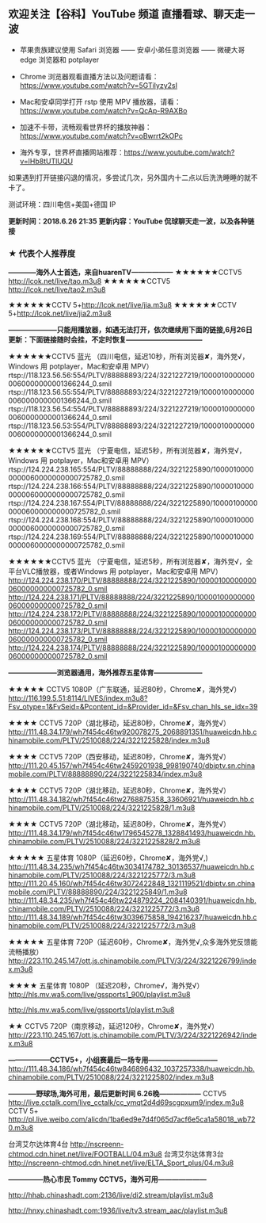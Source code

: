 ## 欢迎关注【谷科】YouTube 频道  直播看球、聊天走一波

* 苹果贵族建议使用 Safari 浏览器 —— 安卓小弟任意浏览器 —— 微硬大哥 edge 浏览器和 potplayer

* Chrome 浏览器观看直播方法以及问题请看：https://www.youtube.com/watch?v=5GTilyzy2sI

* Mac和安卓同学打开 rstp 使用 MPV 播放器，请看：https://www.youtube.com/watch?v=QcAp-R9AXBo

* 加速不卡带，流畅观看世界杯的播放神器：https://www.youtube.com/watch?v=oBwrrt2kOPc

* 海外专享，世界杯直播网站推荐：https://www.youtube.com/watch?v=lHb8tUTlUQU

如果遇到打开链接闪退的情况，多尝试几次，另外国内十二点以后洗洗睡睡的就不卡了。

测试环境：四川电信+美国+德国 IP



****更新时间：2018.6.26  21:35 更新内容：YouTube 侃球聊天走一波，以及各种链接****




### ★ 代表个人推荐度

****————海外人士首选，来自huarenTV——————****
★★★★★★CCTV5 http://lcok.net/live/tao.m3u8
★★★★★★CCTV5 http://lcok.net/live/tao2.m3u8

★★★★★★CCTV 5+http://lcok.net/live/jia.m3u8
★★★★★★CCTV 5+http://lcok.net/live/jia2.m3u8



****———————只能用播放器，如遇无法打开，依次继续用下面的链接,6月26日更新：下面链接随时会挂，不定时恢复———————————****


★★★★★★CCTV5 蓝光 （四川电信，延迟10秒，所有浏览器✘，海外党√，Windows 用 potplayer，Mac和安卓用 MPV）
rtsp://118.123.56.56:554/PLTV/88888893/224/3221227219/10000100000000060000000001366244_0.smil
rtsp://118.123.56.55:554/PLTV/88888893/224/3221227219/10000100000000060000000001366244_0.smil
rtsp://118.123.56.54:554/PLTV/88888893/224/3221227219/10000100000000060000000001366244_0.smil
rtsp://118.123.56.53:554/PLTV/88888893/224/3221227219/10000100000000060000000001366244_0.smil


★★★★★★CCTV5 蓝光 （宁夏电信，延迟5秒，所有浏览器✘，海外党√，Windows 用 potplayer，Mac和安卓用 MPV）
rtsp://124.224.238.165:554/PLTV/88888888/224/3221225890/10000100000000060000000000725782_0.smil
rtsp://124.224.238.166:554/PLTV/88888888/224/3221225890/10000100000000060000000000725782_0.smil
rtsp://124.224.238.167:554/PLTV/88888888/224/3221225890/10000100000000060000000000725782_0.smil
rtsp://124.224.238.168:554/PLTV/88888888/224/3221225890/10000100000000060000000000725782_0.smil
rtsp://124.224.238.169:554/PLTV/88888888/224/3221225890/10000100000000060000000000725782_0.smil


★★★★★★CCTV5 蓝光 （宁夏电信，延迟5秒，所有浏览器✘，海外党√，全平台VLC播放器，或者Windows 用 potplayer，Mac和安卓用 MPV）
http://124.224.238.170/PLTV/88888888/224/3221225890/10000100000000060000000000725782_0.smil
http://124.224.238.171/PLTV/88888888/224/3221225890/10000100000000060000000000725782_0.smil
http://124.224.238.172/PLTV/88888888/224/3221225890/10000100000000060000000000725782_0.smil
http://124.224.238.173/PLTV/88888888/224/3221225890/10000100000000060000000000725782_0.smil
http://124.224.238.174/PLTV/88888888/224/3221225890/10000100000000060000000000725782_0.smil





****———————浏览器通用，海外推荐五星体育———————****

★★★★★ CCTV5 1080P（广东联通，延迟80秒，Chrome✘，海外党√）
http://116.199.5.51:8114/LIVES/index.m3u8?Fsv_otype=1&FvSeid=&Pcontent_id=&Provider_id=&Fsv_chan_hls_se_idx=39

★★★★ CCTV5 720P（湖北移动，延迟80秒，Chrome✘，海外党√）
http://111.48.34.179/wh7f454c46tw920078275_2068891351/huaweicdn.hb.chinamobile.com/PLTV/2510088/224/3221225828/index.m3u8

★★★★ CCTV5 720P（西安移动，延迟80秒，Chrome✘，海外党√）
http://111.20.45.157/wh7f454c46tw2459201938_998190740/dbiptv.sn.chinamobile.com/PLTV/88888890/224/3221225834/index.m3u8

★★★★ CCTV5 720P（湖北移动，延迟80秒，Chrome✘，海外党√）
http://111.48.34.182/wh7f454c46tw2768875358_33606921/huaweicdn.hb.chinamobile.com/PLTV/2510088/224/3221225828/1.m3u8

★★★★ CCTV5 720P（湖北移动，延迟80秒，Chrome✘，海外党√）
http://111.48.34.179/wh7f454c46tw1796545278_1328841493/huaweicdn.hb.chinamobile.com/PLTV/2510088/224/3221225828/2.m3u8

★★★★★ 五星体育 1080P（延迟60秒，Chrome✘，海外党√,)
http://111.48.34.235/wh7f454c46tw3034174782_30136537/huaweicdn.hb.chinamobile.com/PLTV/2510088/224/3221225772/3.m3u8
http://111.20.45.160/wh7f454c46tw3072422848_1321119521/dbiptv.sn.chinamobile.com/PLTV/88888890/224/3221225849/1.m3u8
http://111.48.34.235/wh7f454c46tw224879224_2084140391/huaweicdn.hb.chinamobile.com/PLTV/2510088/224/3221225772/3.m3u8
http://111.48.34.189/wh7f454c46tw3039675858_194216237/huaweicdn.hb.chinamobile.com/PLTV/2510088/224/3221225772/3.m3u8

★★★★★ 五星体育 720P（延迟60秒，Chrome✘，海外党√,众多海外党反馈能流畅播放）
http://223.110.245.147/ott.js.chinamobile.com/PLTV/3/224/3221226799/index.m3u8 

★★★★ 五星体育 1080P （延迟20秒，Chrome√，海外党√）
http://hls.mv.wa5.com/live/gssports1_900/playlist.m3u8 

http://hls.mv.wa5.com/live/gssports1/playlist.m3u8

★★ CCTV5 720P（南京移动，延迟120秒，Chrome✘，海外党√）
http://223.110.245.167/ott.js.chinamobile.com/PLTV/3/224/3221226942/index.m3u8



****——————CCTV5+，小组赛最后一场专用——————————****
http://111.48.34.186/wh7f454c46tw846896432_1037257338/huaweicdn.hb.chinamobile.com/PLTV/2510088/224/3221225802/index.m3u8



****————野球场,海外可用，最后更新时间 6.26晚——————****
CCTV5   http://live.cctalk.com/live_cctalk/cc_ymqt2d4d69scgpxum9/index.m3u8
CCTV 5+ http://pl.live.weibo.com/alicdn/1ba6ed9e7d4f065d7acf6e5ca1a58018_wb720.m3u8

台湾艾尔达体育4台 http://nscreenn-chtmod.cdn.hinet.net/live/FOOTBALL/04.m3u8
台湾艾尔达体育3台 http://nscreenn-chtmod.cdn.hinet.net/live/ELTA_Sport_plus/04.m3u8



****—————热心市民 Tommy CCTV5，海外可用———————****

http://hhab.chinashadt.com:2136/live/di2.stream/playlist.m3u8

http://hnxy.chinashadt.com:1936/live/tv3.stream_aac/playlist.m3u8



